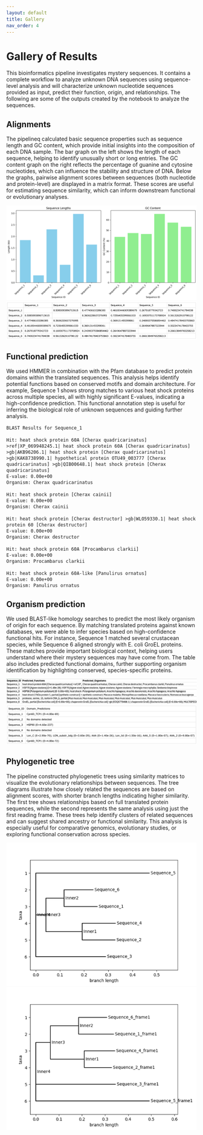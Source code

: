 ```yaml
---
layout: default
title: Gallery
nav_order: 4
---
```


# Gallery of Results
This bioinformatics pipeline investigates mystery sequences. It contains a complete workflow to analyze unknown DNA sequences using sequence-level analysis and will characterize unknown nucleotide sequences provided as input, predict their function, origin, and relationships. The following are some of the outputs created by the notebook to analyze the sequences. 

## Alignments
The pipelineq calculated basic sequence properties such as sequence length and GC content, which provide initial insights into the composition of each DNA sample. The bar graph on the left shows the length of each sequence, helping to identify unusually short or long entries. The GC content graph on the right reflects the percentage of guanine and cytosine nucleotides, which can influence the stability and structure of DNA.
Below the graphs, pairwise alignment scores between sequences (both nucleotide and protein-level) are displayed in a matrix format. These scores are useful for estimating sequence similarity, which can inform downstream functional or evolutionary analyses.

![1](sequence_properties.png)
![2](nucleotide_similarity.png)

## Functional prediction
We used HMMER in combination with the Pfam database to predict protein domains within the translated sequences. This analysis helps identify potential functions based on conserved motifs and domain architecture.
For example, Sequence 1 shows strong matches to various heat shock proteins across multiple species, all with highly significant E-values, indicating a high-confidence prediction. 
This functional annotation step is useful for inferring the biological role of unknown sequences and guiding further analysis.


```
BLAST Results for Sequence_1

Hit: heat shock protein 60A [Cherax quadricarinatus] >ref|XP_069948245.1| heat shock protein 60A [Cherax quadricarinatus] >gb|AKB96206.1| heat shock protein [Cherax quadricarinatus] >gb|KAK8738990.1| hypothetical protein OTU49_003777 [Cherax quadricarinatus] >gb|QIB00648.1| heat shock protein [Cherax quadricarinatus]
E-value: 0.00e+00
Organism: Cherax quadricarinatus

Hit: heat shock protein [Cherax cainii]
E-value: 0.00e+00
Organism: Cherax cainii

Hit: heat shock protein [Cherax destructor] >gb|WLO59330.1| heat shock protein 60 [Cherax destructor]
E-value: 0.00e+00
Organism: Cherax destructor

Hit: heat shock protein 60A [Procambarus clarkii]
E-value: 0.00e+00
Organism: Procambarus clarkii

Hit: heat shock protein 60A-like [Panulirus ornatus]
E-value: 0.00e+00
Organism: Panulirus ornatus
```

## Organism prediction
We used BLAST-like homology searches to predict the most likely organism of origin for each sequence. By matching translated proteins against known databases, we were able to infer species based on high-confidence functional hits.
For instance, Sequence 1 matched several crustacean species, while Sequence 6 aligned strongly with E. coli GroEL proteins. These matches provide important biological context, helping users understand where their mystery sequences may have come from.
The table also includes predicted functional domains, further supporting organism identification by highlighting conserved, species-specific proteins.

![1](organism_predictions.png)
![2](domain_predictions.png)

## Phylogenetic tree
The pipeline constructed phylogenetic trees using similarity matrices to visualize the evolutionary relationships between sequences. The tree diagrams illustrate how closely related the sequences are based on alignment scores, with shorter branch lengths indicating higher similarity.
The first tree shows relationships based on full translated protein sequences, while the second represents the same analysis using just the first reading frame. These trees help identify clusters of related sequences and can suggest shared ancestry or functional similarity. This analysis is especially useful for comparative genomics, evolutionary studies, or exploring functional conservation across species.

![1](tree_nucleotides.png)
![2](tree_proteins.png)
